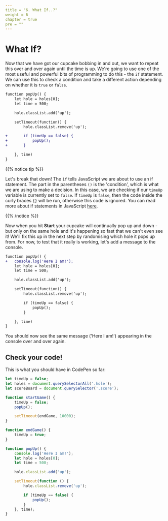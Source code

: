 ```yaml
---
title = "6. What If..?"
weight = 6
chapter = true
pre = ""
---
```


# What If?

Now that we have got our cupcake bobbing in and out, we want to repeat this over and over again until the time is up. We're going to use one of the most useful and powerful bits of programming to do this - the `if` statement. We can use this to check a condition and take a different action depending on whether it is `true` or `false`.

```diff
function popUp() {
	let hole = holes[0];
	let time = 500;

	hole.classList.add('up');

	setTimeout(function() {
		hole.classList.remove('up');

+		if (timeUp == false) {
+			popUp();
+		}

	}, time)
}
```

{{% notice tip %}}

Let's break that down! The `if` tells JavaScript we are about to use an if statement. The part in the parentheses `()` is the 'condition', which is what we are using to make a decision. In this case, we are checking if our `timeUp` variable is currently set to `false`. If `timeUp` is `false`, then the code inside the curly braces `{}` will be run, otherwise this code is ignored. You can read more about if statements in JavaScript [here](https://javascript.info/ifelse).

{{% /notice %}}

Now when you hit **Start** your cupcake will continually pop up and down - but only on the same hole and it's happening so fast that we can't even see it! We'll fix this up in the next step by randomising which hole it pops up from. For now, to test that it really is working, let's add a message to the console.

```diff
function popUp() {
+	console.log('Here I am!');
	let hole = holes[0];
	let time = 500;

	hole.classList.add('up');

	setTimeout(function() {
		hole.classList.remove('up');

		if (timeUp == false) {
			popUp();
		}

	}, time)
}
```

You should now see the same message ('Here I am!') appearing in the console over and over again.

## Check your code!

This is what you should have in CodePen so far:

```js
let timeUp = false;
let holes = document.querySelectorAll('.hole');
let scoreBoard = document.querySelector('.score');

function startGame() {
    timeUp = false;
    popUp();

    setTimeout(endGame, 10000);
}

function endGame() {
    timeUp = true;
}

function popUp() {
    console.log('Here I am!');
    let hole = holes[0];
    let time = 500;

    hole.classList.add('up');

    setTimeout(function () {
        hole.classList.remove('up');

        if (timeUp == false) {
            popUp();
        }
    }, time);
}
```
